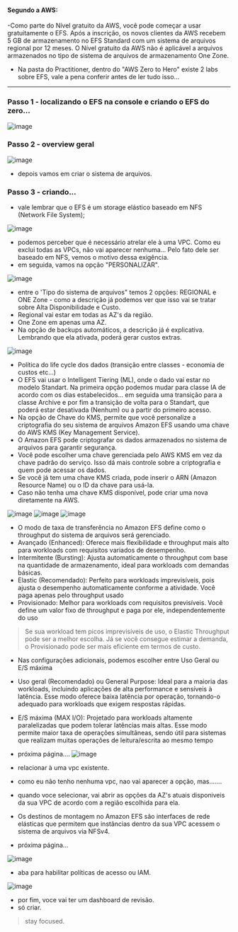 #### Segundo a AWS: 
-Como parte do Nível gratuito da AWS, você pode começar a usar gratuitamente o EFS. Após a inscrição, os novos clientes da AWS recebem 5 GB de armazenamento no EFS Standard com um sistema de arquivos regional por 12 meses. O Nível gratuito da AWS não é aplicável a arquivos armazenados no tipo de sistema de arquivos de armazenamento One Zone. 
- Na pasta do Practitioner, dentro do "AWS Zero to Hero" existe 2 labs sobre EFS, vale a pena conferir antes de ler tudo isso...
---

### Passo 1 - localizando o EFS na console e criando o EFS do zero...
![image](https://github.com/user-attachments/assets/97881866-47ed-4dd8-8911-56c27ba6e5d9)

### Passo 2 - overview geral
![image](https://github.com/user-attachments/assets/8aa29a9d-e31e-4982-a8f3-773bc0325518)
- depois vamos em criar o sistema de arquivos.

### Passo 3 - criando...
- vale lembrar que o EFS é um storage elástico baseado em NFS (Network File System);

![image](https://github.com/user-attachments/assets/412200ca-2b25-4d80-9895-44a8487f7c55)
- podemos perceber que é necessário atrelar ele à uma VPC. Como eu exclui todas as VPCs, não vai aparecer nenhuma... Pelo fato dele ser baseado em NFS, vemos o motivo dessa exigência.
- em seguida, vamos na opção "PERSONALIZAR".

![image](https://github.com/user-attachments/assets/559439c7-9dff-4c60-ad2b-b4794492c114)
- entre o 'Tipo do sistema de arquivos" temos 2 opções: REGIONAL e ONE Zone - como a descrição já podemos ver que isso vai se tratar sobre Alta Disponibilidade e Custo.
- Regional vai estar em todas as AZ's da região.
- One Zone em apenas uma AZ.
- Na opção de backups automáticos, a descrição já é explicativa. Lembrando que ela ativada, poderá gerar custos extras. $$$$

![image](https://github.com/user-attachments/assets/04ad6114-53c6-4cb7-8bd7-7af879ba0497)
- Política do life cycle dos dados (transição entre classes - economia de custos etc...)
- O EFS vai usar o Intelligent Tiering (ML), onde o  dado vai estar no modelo Standart. Na primeira opção podemos mudar para classe IA de acordo com os dias estabelecidos... em seguida uma transição para a classe Archive e por fim a transição de volta para o Standart, que poderá estar desativada (Nenhum) ou a partir do primeiro  acesso.
- Na opção de Chave do KMS, permite que você personalize a criptografia do seu sistema de arquivos Amazon EFS usando uma chave do AWS KMS (Key Management Service).
-   O Amazon EFS pode criptografar os dados armazenados no sistema de arquivos para garantir segurança.
-   Você pode escolher uma chave gerenciada pelo AWS KMS em vez da chave padrão do serviço. Isso dá mais controle sobre a criptografia e quem pode acessar os dados.
-   Se você já tem uma chave KMS criada, pode inserir o ARN (Amazon Resource Name) ou o ID da chave para usá-la.
-   Caso não tenha uma chave KMS disponível, pode criar uma nova diretamente na AWS.

![image](https://github.com/user-attachments/assets/9a75cffc-ca91-42f9-bf37-bbce093e3758)
![image](https://github.com/user-attachments/assets/83e47804-a773-41b1-9b4e-3f66c8da313b)
![image](https://github.com/user-attachments/assets/b11ac707-472b-4962-b11b-7f9074eb31f9)
- O modo de taxa de transferência no Amazon EFS define como o throughput do sistema de arquivos será gerenciado.
- Avançado (Enhanced): Oferece mais flexibilidade e throughput mais alto para workloads com requisitos variados de desempenho.
- Intermitente (Bursting): Ajusta automaticamente o throughput com base na quantidade de armazenamento, ideal para workloads com demandas básicas. 
- Elastic (Recomendado): Perfeito para workloads imprevisíveis, pois ajusta o desempenho automaticamente conforme a atividade. Você paga apenas pelo throughput usado
- Provisionado: Melhor para workloads com requisitos previsíveis. Você define um valor fixo de throughput e paga por ele, independentemente do uso
> Se sua workload tem picos imprevisíveis de uso, o Elastic Throughput pode ser a melhor escolha. Já se você consegue estimar a demanda, o Provisionado pode ser mais eficiente em termos de custo.

- Nas configurações adicionais, podemos escolher entre Uso Geral ou E/S máxima
- Uso geral (Recomendado) ou General Purpose: Ideal para a maioria das workloads, incluindo aplicações de alta performance e sensíveis à latência. Esse modo oferece baixa latência por operação, tornando-o adequado para workloads que exigem respostas rápidas.
- E/S máxima (MAX I/O): Projetado para workloads altamente paralelizadas que podem tolerar latências mais altas. Esse modo permite maior taxa de operações simultâneas, sendo útil para sistemas que realizam muitas operações de leitura/escrita ao mesmo tempo

- próxima página....
![image](https://github.com/user-attachments/assets/a4b82143-2781-4fd7-b80d-b6a7bb34b439)
- relacionar à uma vpc existente.
- como eu não tenho nenhuma vpc, nao vai aparecer a opção, mas.......
- quando voce selecionar, vai abrir as opções da AZ's atuais disponiveis da sua VPC de acordo com a região escolhida para ela.
- Os destinos de montagem no Amazon EFS são interfaces de rede elásticas que permitem que instâncias dentro da sua VPC acessem o sistema de arquivos via NFSv4.
- próxima página...

![image](https://github.com/user-attachments/assets/8a1f1ece-2aea-4461-9b8b-07c7c81d1091)
- aba para habilitar políticas de acesso ou IAM.

![image](https://github.com/user-attachments/assets/8ff65393-5d7a-473a-9d00-bb09fcf97c7f)
- por fim, voce vai ter um dashboard de revisão.
- só criar.

> stay focused.






